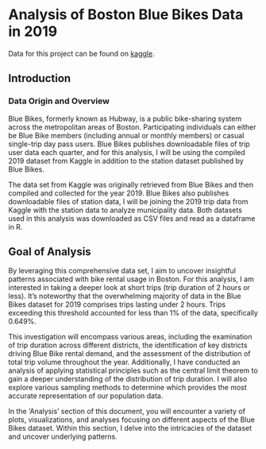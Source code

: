 # Analysis of Boston Blue Bikes Data in 2019

Data for this project can be found on [kaggle](https://www.kaggle.com/datasets/jackdaoud/bluebikes-in-boston). 

## Introduction
### Data Origin and Overview
Blue Bikes, formerly known as Hubway, is a public bike-sharing system across the metropolitan areas of Boston. Participating individuals can either be Blue Bike members (including annual or monthly members) or casual single-trip day pass users. Blue Bikes publishes downloadable files of trip user data each quarter, and for this analysis, I will be using the compiled 2019 dataset from Kaggle in addition to the station dataset published by Blue Bikes.

The data set from Kaggle was originally retrieved from Blue Bikes and then compiled and collected for the year 2019. Blue Bikes also publishes downloadable files of station data, I will be joining the 2019 trip data from Kaggle with the station data to analyze municipality data. Both datasets used in this analysis was downloaded as CSV files and read as a dataframe in R.

## Goal of Analysis
By leveraging this comprehensive data set, I aim to uncover insightful patterns associated with bike rental usage in Boston. For this analysis, I am interested in taking a deeper look at short trips (trip duration of 2 hours or less). It’s noteworthy that the overwhelming majority of data in the Blue Bikes dataset for 2019 comprises trips lasting under 2 hours. Trips exceeding this threshold accounted for less than 1% of the data, specifically 0.649%.

This investigation will encompass various areas, including the examination of trip duration across different districts, the identification of key districts driving Blue Bike rental demand, and the assessment of the distribution of total trip volume throughout the year. Additionally, I have conducted an analysis of applying statistical principles such as the central limit theorem to gain a deeper understanding of the distribution of trip duration. I will also explore various sampling methods to determine which provides the most accurate representation of our population data.

In the ‘Analysis’ section of this document, you will encounter a variety of plots, visualizations, and analyses focusing on different aspects of the Blue Bikes dataset. Within this section, I delve into the intricacies of the dataset and uncover underlying patterns.
